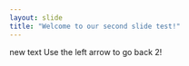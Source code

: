 ```yaml
---
layout: slide
title: "Welcome to our second slide test!"
---
```

new text
Use the left arrow to go back 2!
